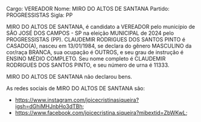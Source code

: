 Cargo: VEREADOR
Nome: MIRO DO ALTOS DE SANTANA
Partido: PROGRESSISTAS
Sigla: PP

MIRO DO ALTOS DE SANTANA, é candidato a VEREADOR pelo município de SÃO JOSÉ DOS CAMPOS - SP na eleição MUNICIPAL de 2024 pelo PROGRESSISTAS (PP).
CLAUDEMIR RODRIGUES DOS SANTOS PINTO é CASADO(A), nasceu em 13/01/1984, se declara do gênero MASCULINO da cor/raça BRANCA, sua ocupação é OUTROS, e seu grau de instrução é ENSINO MÉDIO COMPLETO.
Seu nome completo é CLAUDEMIR RODRIGUES DOS SANTOS PINTO, e seu número de urna é 11333.

MIRO DO ALTOS DE SANTANA não declarou bens.


As redes sociais de MIRO DO ALTOS DE SANTANA são:
- https://www.instagram.com/joicecristinasiqueira?igsh=dGhiMHJnbHo3dTBh;
- https://www.facebook.com/joicecristina.siqueira?mibextid=ZbWKwL;